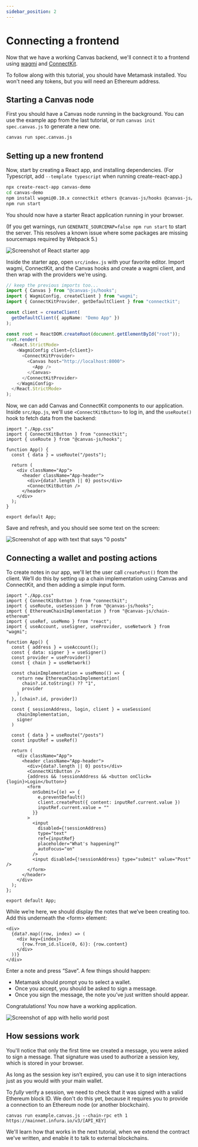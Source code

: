 ```yaml
---
sidebar_position: 2
---
```


# Connecting a frontend

Now that we have a working Canvas backend, we'll connect it to a frontend using [wagmi](https://wagmi.sh) and [ConnectKit](https://docs.family.co/connectkit).

To follow along with this tutorial, you should have Metamask installed. You won't need any tokens, but you will need an Ethereum address.

## Starting a Canvas node

First you should have a Canvas node running in the background. You can
use the example app from the last tutorial, or run `canvas init
spec.canvas.js` to generate a new one.

```bash
canvas run spec.canvas.js
```

## Setting up a new frontend

Now, start by creating a React app, and installing dependencies. (For Typescript, add `--template typescript` when running create-react-app.)

```bash
npx create-react-app canvas-demo
cd canvas-demo
npm install wagmi@0.10.x connectkit ethers @canvas-js/hooks @canvas-js/chain-ethereum
npm run start
```

You should now have a starter React application running in your browser.

(If you get warnings, run `GENERATE_SOURCEMAP=false npm run start` to
start the server. This resolves a known issue where some packages are
missing sourcemaps required by Webpack 5.)

![Screenshot of React starter app](/img/react-starter.png)

Inside the starter app, open `src/index.js` with your favorite editor. Import wagmi, ConnectKit, and the Canvas hooks and create a wagmi client, and then wrap <App /> with the providers we're using.

```ts
// keep the previous imports too...
import { Canvas } from "@canvas-js/hooks";
import { WagmiConfig, createClient } from "wagmi";
import { ConnectKitProvider, getDefaultClient } from "connectkit";

const client = createClient(
  getDefaultClient({ appName: "Demo App" })
);

const root = ReactDOM.createRoot(document.getElementById("root"));
root.render(
  <React.StrictMode>
    <WagmiConfig client={client}>
      <ConnectKitProvider>
        <Canvas host="http://localhost:8000">
          <App />
        </Canvas>
      </ConnectKitProvider>
    </WagmiConfig>
  </React.StrictMode>
);
```

Now, we can add Canvas and ConnectKit components to our application. Inside `src/App.js`, we'll use `<ConnectKitButton>` to log in, and the `useRoute()` hook to fetch data from the backend:

```tsx
import "./App.css"
import { ConnectKitButton } from "connectkit";
import { useRoute } from "@canvas-js/hooks";

function App() {
  const { data } = useRoute("/posts");

  return (
    <div className="App">
      <header className="App-header">
        <div>{data?.length || 0} posts</div>
        <ConnectKitButton />
      </header>
    </div>
  );
}

export default App;
```

Save and refresh, and you should see some text on the screen:

![Screenshot of app with text that says "0 posts"](/img/react-starter-1.png)

## Connecting a wallet and posting actions

To create notes in our app, we'll let the user call `createPost()` from the client. We’ll do this by setting up a chain implementation using Canvas and ConnectKit, and then adding a simple input form.

```tsx
import "./App.css"
import { ConnectKitButton } from "connectkit";
import { useRoute, useSession } from "@canvas-js/hooks";
import { EthereumChainImplementation } from "@canvas-js/chain-ethereum"
import { useRef, useMemo } from "react";
import { useAccount, useSigner, useProvider, useNetwork } from "wagmi";

function App() {
  const { address } = useAccount();
  const { data: signer } = useSigner()
  const provider = useProvider()
  const { chain } = useNetwork()

  const chainImplementation = useMemo(() => {
    return new EthereumChainImplementation(
      chain?.id.toString() ?? "1",
      provider
    )
  }, [chain?.id, provider])

  const { sessionAddress, login, client } = useSession(
    chainImplementation,
    signer
  )

  const { data } = useRoute("/posts")
  const inputRef = useRef()

  return (
    <div className="App">
      <header className="App-header">
        <div>{data?.length || 0} posts</div>
        <ConnectKitButton />
        {address && !sessionAddress && <button onClick={login}>Login</button>}
        <form
          onSubmit={(e) => {
            e.preventDefault()
            client.createPost({ content: inputRef.current.value })
            inputRef.current.value = ""
          }}
        >
          <input
            disabled={!sessionAddress}
            type="text"
            ref={inputRef}
            placeholder="What's happening?"
            autoFocus="on"
          />
          <input disabled={!sessionAddress} type="submit" value="Post" />
        </form>
      </header>
    </div>
  );
};

export default App;
```

While we’re here, we should display the notes that we’ve been creating too. Add this underneath the <form\> element:

```tsx
<div>
  {data?.map((row, index) => (
    <div key={index}>
      {row.from_id.slice(0, 6)}: {row.content}
    </div>
  ))}
</div>
```

Enter a note and press “Save”. A few things should happen:

- Metamask should prompt you to select a wallet.
- Once you accept, you should be asked to sign a message.
- Once you sign the message, the note you’ve just written should appear.

Congratulations! You now have a working application.

![Screenshot of app with hello world post](/img/react-starter-2.png)

## How sessions work

You'll notice that only the first time we created a message, you were asked to sign a message. That signature was used to authorize a session key, which is stored in your browser.

As long as the session key isn’t expired, you can use it to sign interactions just as you would with your main wallet.

To *fully* verify a session, we need to check that it was signed with a valid Ethereum block ID. We don't do this yet, because it requires you to provide a connection to an Ethereum node (or another blockchain).

```
canvas run example.canvas.js --chain-rpc eth 1 https://mainnet.infura.io/v3/[API_KEY]
```

We'll learn how that works in the next tutorial, when we extend the contract we've written, and enable it to talk to external blockchains.

